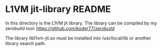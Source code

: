 L1VM jit-library README
=======================
In this directory is the L1VM jit library.
The library can be compiled by my zerobuild tool:
https://github.com/koder77/zerobuild

The library libl1vm-jit.so must be installed into /usr/local/lib or
another library search path.
